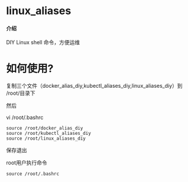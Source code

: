 # linux_aliases

#### 介绍
DIY Linux shell 命令，方便运维

# 如何使用? 
复制三个文件（docker_alias_diy,kubectl_aliases_diy,linux_aliases_diy）到 /root/目录下

然后

vi /root/.bashrc


```
source /root/docker_alias_diy
source /root/kubectl_aliases_diy
source /root/linux_aliases_diy
```


保存退出

root用户执行命令

`source /root/.bashrc`
